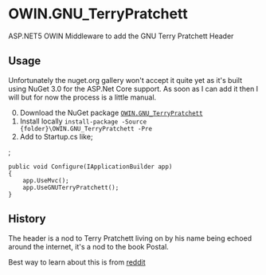 OWIN.GNU_TerryPratchett
=======================

ASP.NET5 OWIN Middleware to add the GNU Terry Pratchett Header

Usage
-----

Unfortunately the nuget.org gallery won't accept it quite yet as it's built using NuGet 3.0 for the ASP.Net Core support.  As soon as I can add it then I will but for now the process is a little manual.

0. Download the NuGet package [`OWIN.GNU_TerryPratchett`](https://github.com/MikeMengell/OWIN.GNU_TerryPratchett/tree/master/OWIN.GNU_TerryPratchett/dist)
0. Install locally `install-package -Source {folder}\OWIN.GNU_TerryPratchett -Pre`
0. Add to Startup.cs like;

;

    public void Configure(IApplicationBuilder app)
    {
        app.UseMvc();
        app.UseGNUTerryPratchett();
    }

History
-------

The header is a nod to Terry Pratchett living on by his name being echoed around the internet, it's a nod to the book Postal.

Best way to learn about this is from [reddit](https://www.reddit.com/r/discworld/comments/2yt9j6/gnu_terry_pratchett/)

